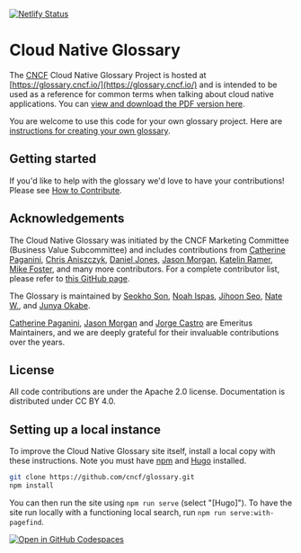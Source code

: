 [![Netlify Status](https://api.netlify.com/api/v1/badges/ba021536-b074-49b8-8981-7a0d19882970/deploy-status)](https://app.netlify.com/sites/cncfglossary/deploys)

# Cloud Native Glossary

The [CNCF](https://www.cncf.io/) Cloud Native Glossary Project is hosted at [https://glossary.cncf.io/](https://glossary.cncf.io/) and is intended to be used as a reference for common terms when talking about cloud native applications. You can [view and download the PDF version here](https://github.com/cncf/glossary/blob/main/cloudnative-glossary.pdf).

You are welcome to use this code for your own glossary project. Here are [instructions for creating your own glossary](spin-new-glossary.md).

## Getting started

If you'd like to help with the glossary we'd love to have your contributions! Please see [How to Contribute](https://glossary.cncf.io/contribute).

## Acknowledgements

The Cloud Native Glossary was initiated by the CNCF Marketing Committee
(Business Value Subcommittee) and includes contributions from
[Catherine Paganini](https://www.linkedin.com/in/catherinepaganini/en/),
[Chris Aniszczyk](https://www.linkedin.com/in/caniszczyk/),
[Daniel Jones](https://www.linkedin.com/in/danieljoneseb/?originalSubdomain=uk),
[Jason Morgan](https://www.linkedin.com/in/jasonmorgan2/),
[Katelin Ramer](https://www.linkedin.com/in/katelinramer/),
[Mike Foster](https://www.linkedin.com/in/mfosterche/?originalSubdomain=ca),
and many more contributors.
For a complete contributor list, please refer to [this GitHub page](https://github.com/cncf/glossary/graphs/contributors).

The Glossary is maintained by
[Seokho Son](https://www.linkedin.com/in/seokho-son/),
[Noah Ispas](https://www.linkedin.com/in/noah-ispas-0665b42a/),
[Jihoon Seo](https://www.linkedin.com/in/jihoon-seo/),
[Nate W.](https://www.linkedin.com/in/nate-double-u/),
and [Junya Okabe](https://www.linkedin.com/in/junya-okabe/).

[Catherine Paganini](https://www.linkedin.com/in/catherinepaganini/en/),
[Jason Morgan](https://www.linkedin.com/in/jasonmorgan2/) and
[Jorge Castro](https://www.linkedin.com/in/jorge-castro2112/)
are Emeritus Maintainers, and we are deeply grateful
for their invaluable contributions over the years.

## License

All code contributions are under the Apache 2.0 license. Documentation is distributed under CC BY 4.0.

## Setting up a local instance

To improve the Cloud Native Glossary site itself, install a local copy with these instructions. Note you must have [npm](https://www.npmjs.com/) and [Hugo](https://gohugo.io/) installed.

```sh
git clone https://github.com/cncf/glossary.git
npm install
```

You can then run the site using `npm run serve` (select "[Hugo]"). To have the site run locally with a functioning local search, run `npm run serve:with-pagefind`.

[![Open in GitHub Codespaces](https://github.com/codespaces/badge.svg)](https://github.com/codespaces/new?repo=cncf/glossary)
